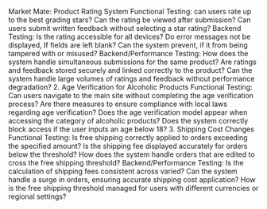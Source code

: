 Market Mate:
Product Rating System
Functional Testing:
can users rate up to the best grading stars?
Can the rating be viewed after submission?
Can users submit written feedback without selecting a star rating?
Backend Testing:
Is the rating accessible for all devices?
Do error messages not be displayed, If fields are left blank?
Can the system prevent, if it from being tampered with or misused?
Backend/Performance Testing:
How does the system handle simultaneous submissions for the same product?
Are ratings and feedback stored securely and linked correctly to the product?
Can the system handle large volumes of ratings and feedback without performance degradation?
2. Age Verification for Alcoholic Products
Functional Testing:
Can users navigate to the main site without completing the age verification process?
Are there measures to ensure compliance with local laws regarding age verification?
Does the age verification model appear when accessing the category of alcoholic products?
Does the system correctly block access if the user inputs an age below 18?
3. Shipping Cost Changes
Functional Testing:
Is free shipping correctly applied to orders exceeding the specified amount?
Is the shipping fee displayed accurately for orders below the threshold?
How does the system handle orders that are edited to cross the free shipping threshold?
Backend/Performance Testing:
Is the calculation of shipping fees consistent across varied?
Can the system handle a surge in orders, ensuring accurate shipping cost application?
How is the free shipping threshold managed for users with different currencies or regional settings?

